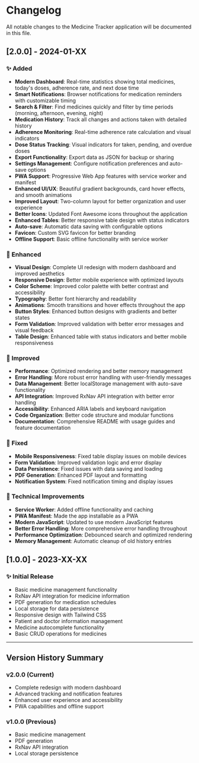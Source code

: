 # Changelog

All notable changes to the Medicine Tracker application will be documented in this file.

## [2.0.0] - 2024-01-XX

### ✨ Added
- **Modern Dashboard**: Real-time statistics showing total medicines, today's doses, adherence rate, and next dose time
- **Smart Notifications**: Browser notifications for medication reminders with customizable timing
- **Search & Filter**: Find medicines quickly and filter by time periods (morning, afternoon, evening, night)
- **Medication History**: Track all changes and actions taken with detailed history
- **Adherence Monitoring**: Real-time adherence rate calculation and visual indicators
- **Dose Status Tracking**: Visual indicators for taken, pending, and overdue doses
- **Export Functionality**: Export data as JSON for backup or sharing
- **Settings Management**: Configure notification preferences and auto-save options
- **PWA Support**: Progressive Web App features with service worker and manifest
- **Enhanced UI/UX**: Beautiful gradient backgrounds, card hover effects, and smooth animations
- **Improved Layout**: Two-column layout for better organization and user experience
- **Better Icons**: Updated Font Awesome icons throughout the application
- **Enhanced Tables**: Better responsive table design with status indicators
- **Auto-save**: Automatic data saving with configurable options
- **Favicon**: Custom SVG favicon for better branding
- **Offline Support**: Basic offline functionality with service worker

### 🎨 Enhanced
- **Visual Design**: Complete UI redesign with modern dashboard and improved aesthetics
- **Responsive Design**: Better mobile experience with optimized layouts
- **Color Scheme**: Improved color palette with better contrast and accessibility
- **Typography**: Better font hierarchy and readability
- **Animations**: Smooth transitions and hover effects throughout the app
- **Button Styles**: Enhanced button designs with gradients and better states
- **Form Validation**: Improved validation with better error messages and visual feedback
- **Table Design**: Enhanced table with status indicators and better mobile responsiveness

### 🔧 Improved
- **Performance**: Optimized rendering and better memory management
- **Error Handling**: More robust error handling with user-friendly messages
- **Data Management**: Better localStorage management with auto-save functionality
- **API Integration**: Improved RxNav API integration with better error handling
- **Accessibility**: Enhanced ARIA labels and keyboard navigation
- **Code Organization**: Better code structure and modular functions
- **Documentation**: Comprehensive README with usage guides and feature documentation

### 🐛 Fixed
- **Mobile Responsiveness**: Fixed table display issues on mobile devices
- **Form Validation**: Improved validation logic and error display
- **Data Persistence**: Fixed issues with data saving and loading
- **PDF Generation**: Enhanced PDF layout and formatting
- **Notification System**: Fixed notification timing and display issues

### 📱 Technical Improvements
- **Service Worker**: Added offline functionality and caching
- **PWA Manifest**: Made the app installable as a PWA
- **Modern JavaScript**: Updated to use modern JavaScript features
- **Better Error Handling**: More comprehensive error handling throughout
- **Performance Optimization**: Debounced search and optimized rendering
- **Memory Management**: Automatic cleanup of old history entries

## [1.0.0] - 2023-XX-XX

### ✨ Initial Release
- Basic medicine management functionality
- RxNav API integration for medicine information
- PDF generation for medication schedules
- Local storage for data persistence
- Responsive design with Tailwind CSS
- Patient and doctor information management
- Medicine autocomplete functionality
- Basic CRUD operations for medicines

---

## Version History Summary

### v2.0.0 (Current)
- Complete redesign with modern dashboard
- Advanced tracking and notification features
- Enhanced user experience and accessibility
- PWA capabilities and offline support

### v1.0.0 (Previous)
- Basic medicine management
- PDF generation
- RxNav API integration
- Local storage persistence
